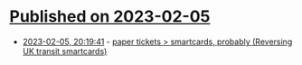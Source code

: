 # [Published on 2023-02-05](index.md)

* [2023-02-05, 20:19:41](https://lobste.rs/s/1pypcm/paper_tickets_smartcards_probably) - [paper tickets > smartcards, probably (Reversing UK transit smartcards)](https://lobi.to/talks/papertickets/)
